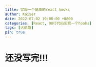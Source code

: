 ```yaml
---
title: 实现一个简单的react hooks
author: Kaiser
date: 2022-07-02 19:00:00 +0800
categories: [React, 90行代码实现一个hooks]
tags: [大前端]
pin: true
---
```


# 还没写完!!!
